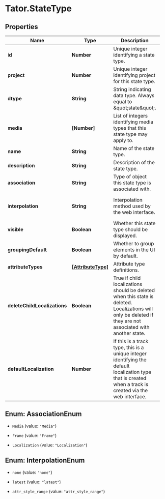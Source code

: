 # Tator.StateType

## Properties

Name | Type | Description | Notes
------------ | ------------- | ------------- | -------------
**id** | **Number** | Unique integer identifying a state type. | [optional] 
**project** | **Number** | Unique integer identifying project for this state type. | [optional] 
**dtype** | **String** | String indicating data type. Always equal to \&quot;state\&quot;. | [optional] 
**media** | **[Number]** | List of integers identifying media types that this state type may apply to. | [optional] 
**name** | **String** | Name of the state type. | [optional] 
**description** | **String** | Description of the state type. | [optional] 
**association** | **String** | Type of object this state type is associated with. | [optional] 
**interpolation** | **String** | Interpolation method used by the web interface. | [optional] [default to &#39;latest&#39;]
**visible** | **Boolean** | Whether this state type should be displayed. | [optional] 
**groupingDefault** | **Boolean** | Whether to group elements in the UI by default. | [optional] [default to true]
**attributeTypes** | [**[AttributeType]**](AttributeType.md) | Attribute type definitions. | [optional] 
**deleteChildLocalizations** | **Boolean** | True if child localizations should be deleted when this state is deleted. Localizations will only be deleted if they are not associated with another state.  | [optional] [default to false]
**defaultLocalization** | **Number** | If this is a track type, this is a unique integer identifying the default localization type that is created when a track is created via the web interface. | [optional] 



## Enum: AssociationEnum


* `Media` (value: `"Media"`)

* `Frame` (value: `"Frame"`)

* `Localization` (value: `"Localization"`)





## Enum: InterpolationEnum


* `none` (value: `"none"`)

* `latest` (value: `"latest"`)

* `attr_style_range` (value: `"attr_style_range"`)




